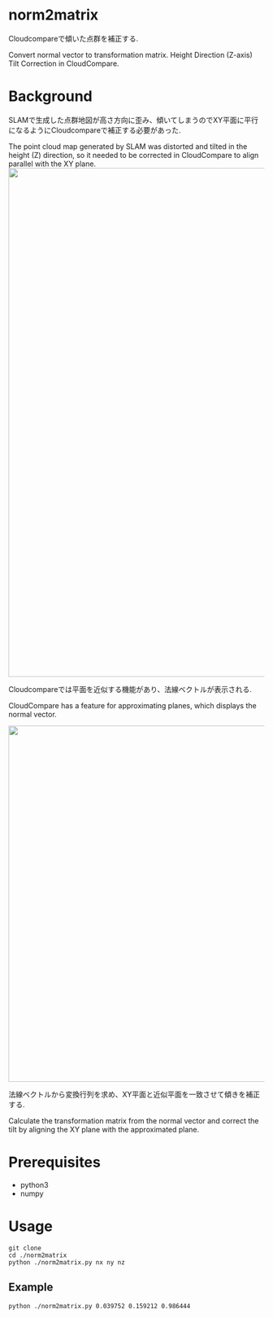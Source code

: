 # norm2matrix
Cloudcompareで傾いた点群を補正する.

Convert normal vector to transformation matrix. Height Direction (Z-axis) Tilt Correction in CloudCompare.

# Background
SLAMで生成した点群地図が高さ方向に歪み、傾いてしまうのでXY平面に平行になるようにCloudcompareで補正する必要があった.

The point cloud map generated by SLAM was distorted and tilted in the height (Z) direction, so it needed to be corrected in CloudCompare to align parallel with the XY plane.
<img src="https://github.com/user-attachments/assets/80e67ca5-7fb3-4327-9ad0-a71c81a4ac59" width="1000">

Cloudcompareでは平面を近似する機能があり、法線ベクトルが表示される.

CloudCompare has a feature for approximating planes, which displays the normal vector.

<div align="center">
  <img src="https://github.com/user-attachments/assets/f2fc7960-a695-4ab5-b91c-b3e47e26ed22" width="700">
</div>

法線ベクトルから変換行列を求め、XY平面と近似平面を一致させて傾きを補正する.

Calculate the transformation matrix from the normal vector and correct the tilt by aligning the XY plane with the approximated plane.

# Prerequisites
- python3
- numpy
# Usage
```
git clone 
cd ./norm2matrix
python ./norm2matrix.py nx ny nz
```
## Example
```
python ./norm2matrix.py 0.039752 0.159212 0.986444
```
